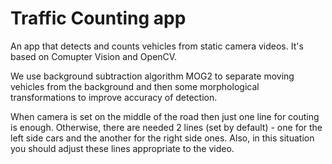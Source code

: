 # Traffic Counting app
An app that detects and counts vehicles from static camera videos. It's based on Comupter Vision and OpenCV.

We use background subtraction algorithm MOG2 to separate moving vehicles from the background and then some morphological transformations to improve accuracy of detection.

When camera is set on the middle of the road then just one line for couting is enough. Otherwise, there are needed 2 lines (set by default) - one for the left side cars and the another for the right side ones. Also, in this situation you should adjust these lines appropriate to the video. 
